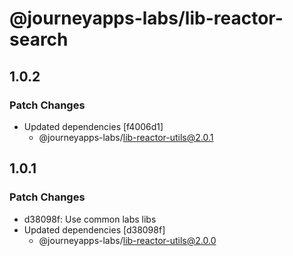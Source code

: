 # @journeyapps-labs/lib-reactor-search

## 1.0.2

### Patch Changes

- Updated dependencies [f4006d1]
  - @journeyapps-labs/lib-reactor-utils@2.0.1

## 1.0.1

### Patch Changes

- d38098f: Use common labs libs
- Updated dependencies [d38098f]
  - @journeyapps-labs/lib-reactor-utils@2.0.0
